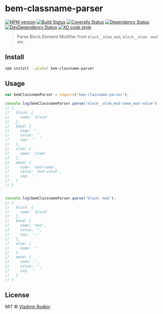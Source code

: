 # bem-classname-parser

[![NPM version][npm-image]][npm-url]
[![Build Status][travis-image]][travis-url]
[![Coveralls Status][coveralls-image]][coveralls-url]
[![Dependency Status][depstat-image]][depstat-url]
[![DevDependency Status][depstat-dev-image]][depstat-dev-url]
[![XO code style][codestyle-image]][codestyle-url]

> Parse Block Element Modifier from `block__elem_mod`, `block__elem--mod` etc.

## Install

```sh
npm install --global bem-classname-parser
```

## Usage

```javascript
var bemClassnameParser = require('bem-classname-parser');

console.log(bemClassnameParser.parse('block__elem_mod-name_mod-value');
// {
//   block: {
//     name: 'block'
//   },
//   bmod: {
//     name: '',
//     value: '',
//     sep: ''
//   },
//   elem: {
//     name: 'elem'
//   },
//   emod: {
//     name: 'mod-name',
//     value: 'mod-value',
//     sep: '_'
//   }
// }


console.log(bemClassnameParser.parse('block--mod');
// {
//   block: {
//     name: 'block'
//   },
//   bmod: {
//     name: 'mod',
//     value: '',
//     sep: '--'
//   },
//   elem: {
//     name: ''
//   },
//   emod: {
//     name: '',
//     value: '',
//     sep: ''
//   }
// }
```

## License
MIT © [Vladimir Rodkin](https://github.com/VovanR)

[npm-url]: https://npmjs.org/package/bem-classname-parser
[npm-image]: http://img.shields.io/npm/v/bem-classname-parser.svg?style=flat-square

[travis-url]: https://travis-ci.org/VovanR/bem-classname-parser
[travis-image]: http://img.shields.io/travis/VovanR/bem-classname-parser.svg?style=flat-square

[coveralls-url]: https://coveralls.io/r/VovanR/bem-classname-parser
[coveralls-image]: http://img.shields.io/coveralls/VovanR/bem-classname-parser.svg?style=flat-square

[depstat-url]: https://david-dm.org/VovanR/bem-classname-parser
[depstat-image]: https://david-dm.org/VovanR/bem-classname-parser.svg?style=flat-square

[depstat-dev-url]: https://david-dm.org/VovanR/bem-classname-parser
[depstat-dev-image]: https://david-dm.org/VovanR/bem-classname-parser/dev-status.svg?style=flat-square

[codestyle-url]: https://github.com/sindresorhus/xo
[codestyle-image]: https://img.shields.io/badge/code_style-XO-5ed9c7.svg?style=flat-square
